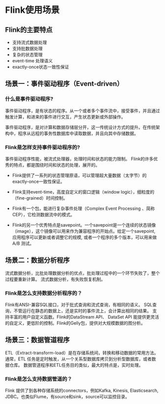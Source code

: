 # Flink使用场景

## Flink的主要特点

* 支持流式数据处理
* 支持批数据处理
* 复杂的状态管理
* event-time 处理语义
* exactly-once状态一致性保证 

## 场景一：事件驱动程序（Event-driven）

### 什么是事件驱动程序?

事件驱动程序，是有状态的程序。从一个或者多个事件流中，接受事件，并且通过触发计算，和进来的事件进行交互，产生状态更新或外部操作。

事件驱动程序，是对计算和数据存储层分开，这一传统设计方式的提升。在传统架构中，程序从远程的事务性数据库中读取数据，并且向其中存储数据。

### Flink是怎样支持事件驱动程序的?
事件驱动程序性能，被流式处理器，处理时间和状态的能力限制。
Flink的许多优秀的特点，都是围绕时间和状态的处理，展开的。

* Flink提供了一系列的状态管理原语，可以管理超大量数据（太字节）的exactly-once一致性保证。
* Flink支持event-time，高度自定义的窗口逻辑（window logic），细粒度的（fine-grained）时间控制。

* Flink有一个包，能进行复杂事件处理（Complex Event Processing 、简称CEP），它检测数据流中的模式。
* Flink的另一个优秀特点是savepoint。一个savepoint是一个连续的状态镜像（image），这个镜像可以用来作为兼容程序的开始点。给定一个savepoint, 应用程序可以更新或者调整它的规模, 或者一个程序的多个版本，可以用来做 A/B 测试。

## 场景二：数据分析程序
流式数据分析，比批处理数据分析的优点，批处理过程中的一个环节失败了，整个过程要重新计算。
流式数据分析，有失败恢复机制。

### Flink是怎么支持数据分析程序的？
Flink有ANSI-兼容SQL接口，对于批式查询和流式查询，有相同的语义。 SQL查询，不管运行在静态的数据上，还是实时的事件流上，会计算出相同的结果。 支持丰富的用户自定义函数。Flink的DataStream API、 DataSet API 能提供更灵活的自定义，更低阶的控制。Flink的Gelly包，提供对大规模数据的图分析。 

## 场景三：数据管道程序
ETL（Extract-transform-load）是在存储系统间，转换和移动数据的常用方法。通常，ETL 任务是定时触发，从一个关系型数据库拷贝到分析型数据库，或者数据仓库。 
数据管道程序和ETL任务目的类似，最大的特点是，实时处理。
### Flink是怎么支持数据管道的？

Flink 提供了到各种存储系统的connectors，例如Kafka, Kinesis, Elasticsearch, JDBC。也类似Flume，有source和sink，source可以监控目录。
 




